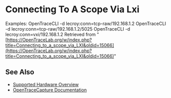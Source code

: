 # Connecting To A Scope Via Lxi
Examples: OpenTraceCLI -d lecroy:conn=tcp-raw/192.168.1.2 OpenTraceCLI -d lecroy:conn=tcp-raw/192.168.1.2/5025 OpenTraceCLI -d lecroy:conn=vxi/192.168.1.2
Retrieved from "[https://OpenTraceLab.org/w/index.php?title=Connecting_to_a_scope_via_LXI&oldid=15066](https://OpenTraceLab.org/w/index.php?title=Connecting_to_a_scope_via_LXI&oldid=15066)"
## See Also
- [Supported Hardware Overview](../supported-hardware.md)
- [OpenTraceCapture Documentation](../../opentracecapture/overview.md)
